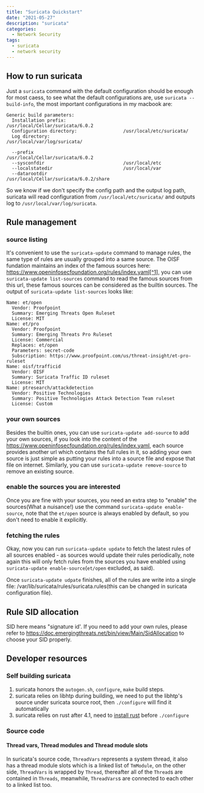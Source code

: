 ```yaml
---
title: "Suricata Quickstart"
date: "2021-05-27"
description: "suricata"
categories:
  - Network Security
tags:
  - suricata
  - network security
---
```


## How to run suricata

Just a `suricata` command with the default configuration should be enough for most caess, to see what the default configurations are, use `suricata --build-info`, the most important configurations in my macbook are:

```
Generic build parameters:
  Installation prefix:                     /usr/local/Cellar/suricata/6.0.2
  Configuration directory:                 /usr/local/etc/suricata/
  Log directory:                           /usr/local/var/log/suricata/

  --prefix                                 /usr/local/Cellar/suricata/6.0.2
  --sysconfdir                             /usr/local/etc
  --localstatedir                          /usr/local/var
  --datarootdir                            /usr/local/Cellar/suricata/6.0.2/share
```

So we know if we don't specify the config path and the output log path, suricata will read configuration from `/usr/local/etc/suricata/` and outputs log to `/usr/local/var/log/suricata`.

## Rule management

### source listing

It's convenient to use the `suricata-update` command to manage rules, the same type of rules are usually grouped into a same source. The OISF fundation maintains an index of the famous sources here: https://www.openinfosecfoundation.org/rules/index.yaml[^1], you can use `suricata-update list-sources` command to read the famous sources from this url, these famous sources can be considered as the builtin sources. The output of `suricata-update list-sources` looks like:

```
Name: et/open
  Vendor: Proofpoint
  Summary: Emerging Threats Open Ruleset
  License: MIT
Name: et/pro
  Vendor: Proofpoint
  Summary: Emerging Threats Pro Ruleset
  License: Commercial
  Replaces: et/open
  Parameters: secret-code
  Subscription: https://www.proofpoint.com/us/threat-insight/et-pro-ruleset
Name: oisf/trafficid
  Vendor: OISF
  Summary: Suricata Traffic ID ruleset
  License: MIT
Name: ptresearch/attackdetection
  Vendor: Positive Technologies
  Summary: Positive Technologies Attack Detection Team ruleset
  License: Custom
```

### your own sources

Besides the builtin ones, you can use `suricata-update add-source` to add your own sources, if you look into the content of the https://www.openinfosecfoundation.org/rules/index.yaml, each source provides another url which contains the full rules in it, so adding your own source is just simple as putting your rules into a source file and expose that file on internet. Similarly, you can use `suricata-update remove-source` to remove an existing source.

### enable the sources you are interested

Once you are fine with your sources, you need an extra step to "enable" the sources(What a nuisance!) use the command `suricata-update enable-source`, note that the `et/open` source is always enabled by default, so you don't need to enable it explicitly.

### fetching the rules

Okay, now you can run `suricata-update update` to fetch the latest rules of all sources enabled - as sources would update their rules periodically, note again this will only fetch rules from the sources you have enabled using `suricata-update enable-source`(`et/open` excluded, as said).

Once `suricata-update udpate` finishes, all of the rules are write into a single file: /var/lib/suricata/rules/suricata.rules(this can be changed in suricata configuration file).

## Rule SID allocation

SID here means "signature id'. If you need to add your own rules, please refer to https://doc.emergingthreats.net/bin/view/Main/SidAllocation to choose your SID properly.

## Developer resources

### Self building suricata

1. suricata honors the `autogen.sh`, `configure`, `make` build steps.
2. suricata relies on libhtp during building, we need to put the libhtp's source under suricata source root, then `./configure` will find it automatically
3. suricata relies on rust after 4.1, need to [install rust](https://www.rust-lang.org/tools/install) before `./configure`

### Source code

#### Thread vars, Thread modules and Thread module slots

In suricata's source code, `ThreadVars` represents a system thread, it also has a thread module slots which is a linked list of `TmModule`, on the other side, `ThreadVars` is wrapped by `Thread`, thereafter all of the `Thread`s are contained in `Threads`, meanwhile, `ThreadVars`s are connected to each other to a linked list too.



[^1]: This url is obtained from suricata-update's source code, the code path is /usr/local/lib/python3.9/site-packages/suricata/update/sources.py on my machine
